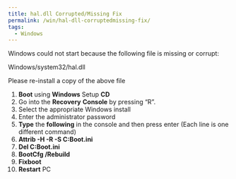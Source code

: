```yaml
---
title: hal.dll Corrupted/Missing Fix
permalink: /win/hal-dll-corruptedmissing-fix/
tags:
  - Windows
---
```

Windows could not start because the following file is missing or corrupt:
  
Windows/system32/hal.dll
  
Please re-install a copy of the above file

  1. **Boot** using **Windows** Setup **CD**
  2. Go into the **Recovery** **Console** by pressing &#8220;R&#8221;.
  3. Select the appropriate Windows install
  4. Enter the administrator password
  5. **Type** the **following** in the console and then press enter (Each line is one different command)
  6. **Attrib -H -R -S C:Boot.ini**
  7. **Del C:Boot.ini**
  8. **BootCfg /Rebuild**
  9. **Fixboot**
 10. **Restart** PC
